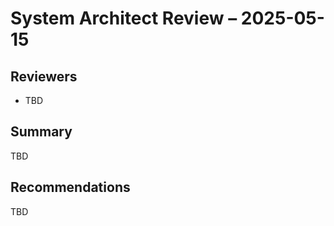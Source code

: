 <!-- === OmniNode:Metadata ===
metadata_version: 0.1.0
protocol_version: 0.1.0
owner: OmniNode Team
copyright: OmniNode Team
schema_version: 0.1.0
name: 2025-05-15_system_architect.md
version: 1.0.0
uuid: e18dbf3b-3daf-4a68-be8a-7eec5432fcc3
author: OmniNode Team
created_at: '2025-05-28T12:40:27.092597'
last_modified_at: '1970-01-01T00:00:00Z'
description: Stamped by MarkdownHandler
state_contract: state_contract://default
lifecycle: active
hash: '0000000000000000000000000000000000000000000000000000000000000000'
entrypoint: markdown://2025-05-15_system_architect
namespace: markdown://2025-05-15_system_architect
meta_type: tool

<!-- === /OmniNode:Metadata === -->
# System Architect Review – 2025-05-15

## Reviewers
- TBD

## Summary
TBD

## Recommendations
TBD
